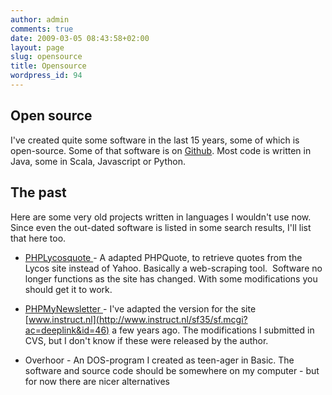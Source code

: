 ```yaml
---
author: admin
comments: true
date: 2009-03-05 08:43:58+02:00
layout: page
slug: opensource
title: Opensource
wordpress_id: 94
---
```

## Open source
I've created quite some software in the last 15 years, some of which is open-source. Some of that software is on [Github](https://github.com/gerbrand/). Most code is written in Java, some in Scala, Javascript or Python.

## The past

Here are some very old projects written in languages I wouldn't use now. Since even the out-dated software is listed in some search results, I'll list that here too.

  * [PHPLycosquote ](https://sourceforge.net/projects/freshmeat_phplycosquote/)- A adapted PHPQuote, to retrieve quotes from the Lycos site instead of Yahoo. Basically a web-scraping tool.  Software no longer functions as the site has changed. With some modifications you should get it to work.

  * [PHPMyNewsletter ](https://sourceforge.net/projects/freshmeat_phpmynewsletter/)- I've adapted the version for the site [www.instruct.nl](http://www.instruct.nl/sf35/sf.mcgi?ac=deeplink&id=46) a few years ago. The modifications I submitted in CVS, but I don't know if these were released by the author.

  * Overhoor - An DOS-program I created as teen-ager in Basic. The software and source code should be somewhere on my computer - but for now there are nicer alternatives
